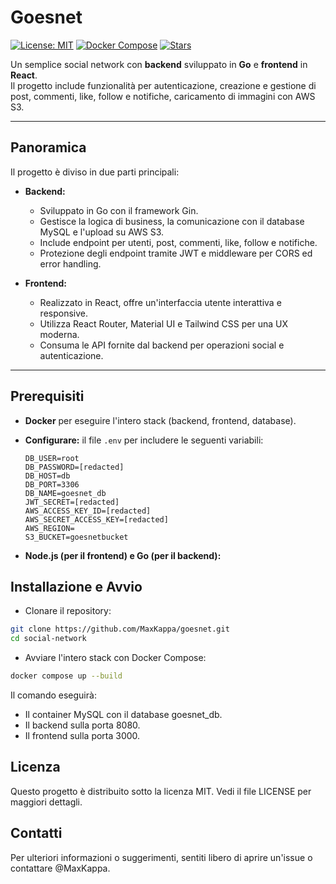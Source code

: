 # Goesnet

[![License: MIT](https://img.shields.io/badge/License-MIT-yellow.svg)](LICENSE)
[![Docker Compose](https://img.shields.io/badge/Docker-Compose-blue.svg)](https://docs.docker.com/compose/)
[![Stars](https://img.shields.io/github/stars/tuo-username/social-network?style=social)](https://github.com/MaxKappa/goesnet)

Un semplice social network con **backend** sviluppato in **Go** e **frontend** in **React**.  
Il progetto include funzionalità per autenticazione, creazione e gestione di post, commenti, like, follow e notifiche, caricamento di immagini con AWS S3.

---

## Panoramica

Il progetto è diviso in due parti principali:

- **Backend:**  
  - Sviluppato in Go con il framework Gin.
  - Gestisce la logica di business, la comunicazione con il database MySQL e l'upload su AWS S3.
  - Include endpoint per utenti, post, commenti, like, follow e notifiche.
  - Protezione degli endpoint tramite JWT e middleware per CORS ed error handling.

- **Frontend:**  
  - Realizzato in React, offre un'interfaccia utente interattiva e responsive.
  - Utilizza React Router, Material UI e Tailwind CSS per una UX moderna.
  - Consuma le API fornite dal backend per operazioni social e autenticazione.

---

## Prerequisiti

- **Docker** per eseguire l'intero stack (backend, frontend, database).

- **Configurare:** il file `.env` per includere le seguenti variabili:
  
  ```dotenv
  DB_USER=root
  DB_PASSWORD=[redacted]
  DB_HOST=db
  DB_PORT=3306
  DB_NAME=goesnet_db
  JWT_SECRET=[redacted]
  AWS_ACCESS_KEY_ID=[redacted]
  AWS_SECRET_ACCESS_KEY=[redacted]
  AWS_REGION=
  S3_BUCKET=goesnetbucket

- **Node.js (per il frontend) e Go (per il backend):**
## Installazione e Avvio

- Clonare il repository:

```bash
git clone https://github.com/MaxKappa/goesnet.git
cd social-network
```
- Avviare l'intero stack con Docker Compose:

```bash
docker compose up --build
```
Il comando eseguirà:

- Il container MySQL con il database goesnet_db.
- Il backend sulla porta 8080.
- Il frontend sulla porta 3000.


## Licenza
Questo progetto è distribuito sotto la licenza MIT.
Vedi il file LICENSE per maggiori dettagli.

## Contatti
Per ulteriori informazioni o suggerimenti, sentiti libero di aprire un'issue o contattare @MaxKappa.

